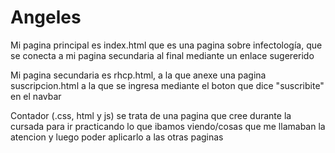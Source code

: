 # Angeles

Mi pagina principal es index.html que es una pagina sobre infectología, que se conecta a mi pagina secundaria al final mediante un enlace sugererido

Mi pagina secundaria es rhcp.html, a la que anexe una pagina suscripcion.html a la que se ingresa mediante el boton que dice "suscribite" en el navbar

Contador (.css, html y js) se trata de una pagina que cree durante la cursada para ir practicando lo que ibamos viendo/cosas que me llamaban la atencion y luego poder aplicarlo a las otras paginas
